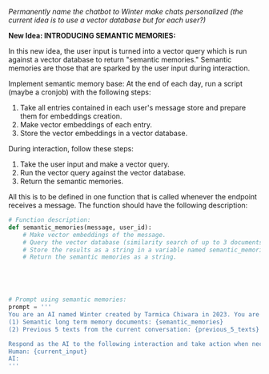 _Permanently name the chatbot to Winter_
_make chats personalized (the current idea is to use a vector database but for each user?)_

**New Idea: INTRODUCING SEMANTIC MEMORIES:**

In this new idea, the user input is turned into a vector query which is run against a vector database to return "semantic memories."
Semantic memories are those that are sparked by the user input during interaction.

Implement semantic memory base:
At the end of each day, run a script (maybe a cronjob) with the following steps:

1. Take all entries contained in each user's message store and prepare them for embeddings creation.
2. Make vector embeddings of each entry.
3. Store the vector embeddings in a vector database.

During interaction, follow these steps:

1. Take the user input and make a vector query.
2. Run the vector query against the vector database.
3. Return the semantic memories.

All this is to be defined in one function that is called whenever the endpoint receives a message. The function should have the following description:

```python
# Function description:
def semantic_memories(message, user_id):
    # Make vector embeddings of the message.
    # Query the vector database (similarity search of up to 3 documents) using the message embeddings and user_id.
    # Store the results as a string in a variable named semantic_memories.
    # Return the semantic memories as a string.





# Prompt using semantic memories:
prompt = '''
You are an AI named Winter created by Tarmica Chiwara in 2023. You are given the following data:
(1) Semantic long term memory documents: {semantic_memories}
(2) Previous 5 texts from the current conversation: {previous_5_texts}

Respond as the AI to the following interaction and take action when necessary or asked. Also make the conversation a bit engaging and warm:
Human: {current_input}
AI:
'''
```
